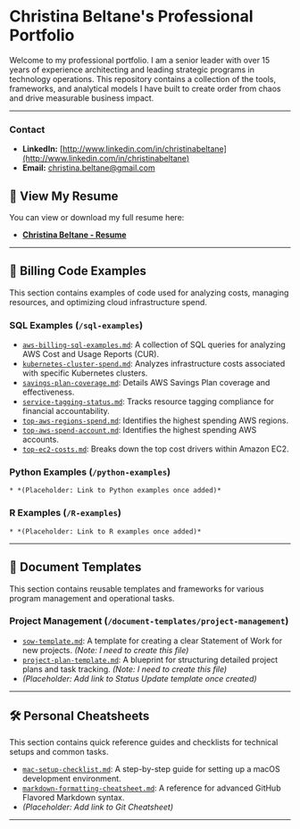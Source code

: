 # Christina Beltane's Professional Portfolio

Welcome to my professional portfolio. I am a senior leader with over 15 years of experience architecting and leading strategic programs in technology operations. This repository contains a collection of the tools, frameworks, and analytical models I have built to create order from chaos and drive measurable business impact.

---
### **Contact**

* **LinkedIn:** [http://www.linkedin.com/in/christinabeltane](http://www.linkedin.com/in/christinabeltane)
* **Email:** christina.beltane@gmail.com

## 📄 View My Resume

You can view or download my full resume here:

* **[Christina Beltane - Resume](./Christina_Beltane_Resume.pdf)** 

---

## 📂 Billing Code Examples

This section contains examples of code used for analyzing costs, managing resources, and optimizing cloud infrastructure spend.

### **SQL Examples (`/sql-examples`)** 

* [`aws-billing-sql-examples.md`](./billing-code-examples/sql-examples/aws-billing-sql-examples.md): A collection of SQL queries for analyzing AWS Cost and Usage Reports (CUR). 
* [`kubernetes-cluster-spend.md`](./billing-code-examples/sql-examples/kubernetes-cluster-spend.md): Analyzes infrastructure costs associated with specific Kubernetes clusters.
* [`savings-plan-coverage.md`](./billing-code-examples/sql-examples/savings-plan-coverage.md): Details AWS Savings Plan coverage and effectiveness.
* [`service-tagging-status.md`](./billing-code-examples/sql-examples/service-tagging-status.md): Tracks resource tagging compliance for financial accountability.
* [`top-aws-regions-spend.md`](./billing-code-examples/sql-examples/top-aws-regions-spend.md): Identifies the highest spending AWS regions.
* [`top-aws-spend-account.md`](./billing-code-examples/sql-examples/top-aws-spend-account.md): Identifies the highest spending AWS accounts.
* [`top-ec2-costs.md`](./billing-code-examples/sql-examples/top-ec2-costs.md): Breaks down the top cost drivers within Amazon EC2.


### **Python Examples (`/python-examples`)**
    * *(Placeholder: Link to Python examples once added)*

### **R Examples (`/R-examples`)**
    * *(Placeholder: Link to R examples once added)*

---

## 📄 Document Templates

This section contains reusable templates and frameworks for various program management and operational tasks.

### **Project Management (`/document-templates/project-management`)**

* [`sow-template.md`](./document-templates/project-management/sow-template.md): A template for creating a clear Statement of Work for new projects. *(Note: I need to create this file)*
* [`project-plan-template.md`](./document-templates/project-management/project-plan-template.md): A blueprint for structuring detailed project plans and task tracking. *(Note: I need to create this file)*
* *(Placeholder: Add link to Status Update template once created)*

---

## 🛠️ Personal Cheatsheets

This section contains quick reference guides and checklists for technical setups and common tasks.

* [`mac-setup-checklist.md`](./personal-cheat-sheets/mac-setup-checklist.md): A step-by-step guide for setting up a macOS development environment.
* [`markdown-formatting-cheatsheet.md`](./personal-cheat-sheets/markdown-formatting-cheatsheet.md): A reference for advanced GitHub Flavored Markdown syntax.
* *(Placeholder: Add link to Git Cheatsheet)*

---


